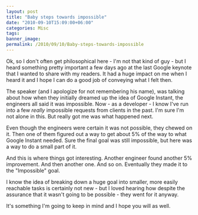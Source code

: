 ```yaml
---
layout: post
title: "Baby steps towards impossible"
date: "2010-09-10T15:09:00+06:00"
categories: Misc 
tags: 
banner_image: 
permalink: /2010/09/10/Baby-steps-towards-impossible
---
```


Ok, so I don't often get philosophical here - I'm not that kind of guy - but I heard something pretty important a few days ago at the last Google keynote that I wanted to share with my readers. It had a huge impact on me when I heard it and I hope I can do a good job of conveying what I felt then.

The speaker (and I apologize for not remembering his name), was talking about how when they initially dreamed up the idea of Google Instant, the engineers all said it was impossible. Now - as a developer - I know I've run into a few <i>really</i> impossible requests from clients in the past. I'm sure I'm not alone in this. But really got me was what happened next. 

Even though the engineers were certain it was not possible, they chewed on it. Then one of them figured out a way to get about 5% of the way to what Google Instant needed. Sure the final goal was still impossible, but here was a way to do a small part of it. 

And this is where things got interesting. Another engineer found another 5% improvement. And then another one. And so on. Eventually they made it to the "Impossible" goal. 

I know the idea of breaking down a huge goal into smaller, more easily reachable tasks is certainly not new - but I loved hearing how despite the assurance that it wasn't going to be possible - they went for it anyway. 

It's something I'm going to keep in mind and I hope you will as well.
